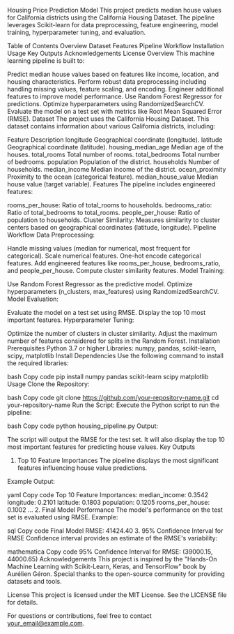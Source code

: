 Housing Price Prediction Model
This project predicts median house values for California districts using the California Housing Dataset. The pipeline leverages Scikit-learn for data preprocessing, feature engineering, model training, hyperparameter tuning, and evaluation.

Table of Contents
Overview
Dataset
Features
Pipeline Workflow
Installation
Usage
Key Outputs
Acknowledgements
License
Overview
This machine learning pipeline is built to:

Predict median house values based on features like income, location, and housing characteristics.
Perform robust data preprocessing including handling missing values, feature scaling, and encoding.
Engineer additional features to improve model performance.
Use Random Forest Regressor for predictions.
Optimize hyperparameters using RandomizedSearchCV.
Evaluate the model on a test set with metrics like Root Mean Squared Error (RMSE).
Dataset
The project uses the California Housing Dataset. This dataset contains information about various California districts, including:

Feature	Description
longitude	Geographical coordinate (longitude).
latitude	Geographical coordinate (latitude).
housing_median_age	Median age of the houses.
total_rooms	Total number of rooms.
total_bedrooms	Total number of bedrooms.
population	Population of the district.
households	Number of households.
median_income	Median income of the district.
ocean_proximity	Proximity to the ocean (categorical feature).
median_house_value	Median house value (target variable).
Features
The pipeline includes engineered features:

rooms_per_house: Ratio of total_rooms to households.
bedrooms_ratio: Ratio of total_bedrooms to total_rooms.
people_per_house: Ratio of population to households.
Cluster Similarity: Measures similarity to cluster centers based on geographical coordinates (latitude, longitude).
Pipeline Workflow
Data Preprocessing:

Handle missing values (median for numerical, most frequent for categorical).
Scale numerical features.
One-hot encode categorical features.
Add engineered features like rooms_per_house, bedrooms_ratio, and people_per_house.
Compute cluster similarity features.
Model Training:

Use Random Forest Regressor as the predictive model.
Optimize hyperparameters (n_clusters, max_features) using RandomizedSearchCV.
Model Evaluation:

Evaluate the model on a test set using RMSE.
Display the top 10 most important features.
Hyperparameter Tuning:

Optimize the number of clusters in cluster similarity.
Adjust the maximum number of features considered for splits in the Random Forest.
Installation
Prerequisites
Python 3.7 or higher
Libraries: numpy, pandas, scikit-learn, scipy, matplotlib
Install Dependencies
Use the following command to install the required libraries:

bash
Copy code
pip install numpy pandas scikit-learn scipy matplotlib
Usage
Clone the Repository:

bash
Copy code
git clone https://github.com/your-repository-name.git
cd your-repository-name
Run the Script: Execute the Python script to run the pipeline:

bash
Copy code
python housing_pipeline.py
Output:

The script will output the RMSE for the test set.
It will also display the top 10 most important features for predicting house values.
Key Outputs
1. Top 10 Feature Importances
The pipeline displays the most significant features influencing house value predictions.

Example Output:

yaml
Copy code
Top 10 Feature Importances:
median_income: 0.3542
longitude: 0.2101
latitude: 0.1803
population: 0.1205
rooms_per_house: 0.1002
...
2. Final Model Performance
The model's performance on the test set is evaluated using RMSE. Example:

sql
Copy code
Final Model RMSE: 41424.40
3. 95% Confidence Interval for RMSE
Confidence interval provides an estimate of the RMSE's variability:

mathematica
Copy code
95% Confidence Interval for RMSE: (39000.15, 44000.65)
Acknowledgements
This project is inspired by the "Hands-On Machine Learning with Scikit-Learn, Keras, and TensorFlow" book by Aurélien Géron. Special thanks to the open-source community for providing datasets and tools.

License
This project is licensed under the MIT License. See the LICENSE file for details.

For questions or contributions, feel free to contact your_email@example.com.
